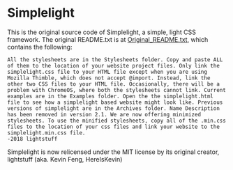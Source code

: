 # Simplelight

This is the original source code of Simplelight, a simple, light CSS framework. The original README.txt is at [Original_README.txt](./Original_README.txt), which contains the following:

```
All the stylesheets are in the Stylesheets folder. Copy and paste ALL of them to the location of your website project files. Only link the simplelight.css file to your HTML file except when you are using Mozilla Thimble, which does not accept @import. Instead, link the other two CSS files to your HTML file. Occasionally, there will be a problem with ChromeOS, where both the stylesheets cannot link. Current examples are in the Examples folder. Open the the simplelight.html file to see how a simplelight based website might look like. Previous versions of simplelight are in the Archives folder. Name Description has been removed in version 2.1. We are now offering minimized stylesheets. To use the minified stylesheets, copy all of the .min.css files to the location of your css files and link your website to the simplelight.min.css file.
-2018 lightstuff
```

Simplelight is now relicensed under the MIT license by its original creator, lightstuff (aka. Kevin Feng, HereIsKevin)